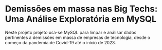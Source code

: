# Demissões em massa nas Big Techs: Uma Análise Exploratória em MySQL
Neste projeto projeto usa-se MySQL para limpar e análisar dados pertinentes à demissões em massa de empresas de tecnologia, desde o começo da pandemia de Covid-19 até o início de 2023.
